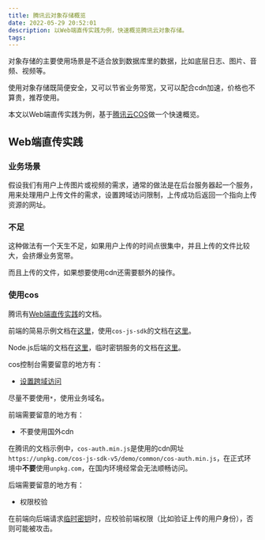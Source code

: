 ```yaml
---
title: 腾讯云对象存储概览
date: 2022-05-29 20:52:01
description: 以Web端直传实践为例，快速概览腾讯云对象存储。
tags: 
---
```

对象存储的主要使用场景是不适合放到数据库里的数据，比如底层日志、图片、音频、视频等。

使用对象存储既简便安全，又可以节省业务带宽，又可以配合cdn加速，价格也不算贵，推荐使用。

本文以Web端直传实践为例，基于[腾讯云COS](https://cloud.tencent.com/act/event/cos-novice)做一个快速概览。

## Web端直传实践

### 业务场景

假设我们有用户上传图片或视频的需求，通常的做法是在后台服务器起一个服务，用来处理用户上传文件的需求，设置跨域访问限制，上传成功后返回一个指向上传资源的网址。

### 不足

这种做法有一个天生不足，如果用户上传的时间点很集中，并且上传的文件比较大，会挤爆业务宽带。

而且上传的文件，如果想要使用cdn还需要额外的操作。

### 使用cos

腾讯有[Web端直传实践](https://cloud.tencent.com/document/product/436/9067)的文档。

前端的简易示例文档在[这里](https://cloud.tencent.com/document/product/436/9067)，使用`cos-js-sdk`的文档在[这里](https://cloud.tencent.com/document/product/436/11459)。

Node.js后端的文档在[这里](https://cloud.tencent.com/document/product/436/8629)，临时密钥服务的文档在[这里](https://github.com/tencentyun/qcloud-cos-sts-sdk)。


cos控制台需要留意的地方有：

- [设置跨域访问](https://cloud.tencent.com/document/product/436/13318)

尽量不要使用`*`，使用业务域名。


前端需要留意的地方有：

- 不要使用国外cdn

在腾讯的文档示例中，`cos-auth.min.js`是使用的cdn网址`https://unpkg.com/cos-js-sdk-v5/demo/common/cos-auth.min.js`，在正式环境中**不要**使用`unpkg.com`，在国内环境经常会无法顺畅访问。


后端需要留意的地方有：

- 权限校验

在前端向后端请求[临时密钥](https://cloud.tencent.com/document/product/436/14048)时，应校验前端权限（比如验证上传的用户身份），否则可能被攻击。

